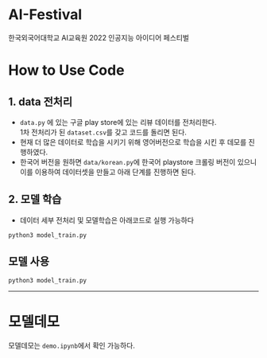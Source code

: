 # AI-Festival
한국외국어대학교 AI교육원 2022 인공지능 아이디어 페스티벌 





# How to Use Code

## 1. data 전처리
* ```data.py``` 에 있는 구글 play store에 있는 리뷰 데이터를 전처리한다.     
 1차 전처리가 된 ```dataset.csv```를 갖고 코드를 돌리면 된다.    
* 현재 더 많은 데이터로 학습을 시키기 위해 영어버전으로 학습을 시킨 후 데모를 진행하였다.    
* 한국어 버전을 원하면 ```data/korean.py```에 한국어 playstore 크롤링 버전이 있으니 이를 이용하여 데이터셋을 만들고 아래 단계를 진행하면 된다.
  
## 2. 모델 학습
*  데이터 세부 전처리 및 모델학습은 아래코드로 실행 가능하다

```
python3 model_train.py
```

## 모델 사용

```
python3 model_train.py
```


----

# 모델데모
모델데모는 ```demo.ipynb```에서 확인 가능하다.

